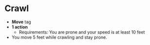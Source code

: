 # Crawl
* **Move** tag
* **1 action**
	* Requirements: You are prone and your speed is at least 10 feet
* You move 5 feet while crawling and stay prone.